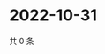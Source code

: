 # 2022-10-31

共 0 条

<!-- BEGIN WEIBO -->
<!-- 最后更新时间 Mon Oct 31 2022 04:18:18 GMT+0800 (China Standard Time) -->

<!-- END WEIBO -->

